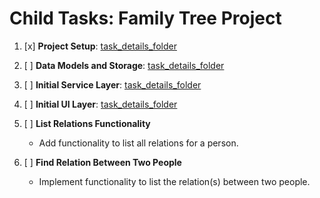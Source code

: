 # Child Tasks: Family Tree Project

1. [x] **Project Setup**: [task_details_folder](project_setup)

2. [ ] **Data Models and Storage**: [task_details_folder](data_models_and_storage)

3. [ ] **Initial Service Layer**: [task_details_folder](initial_service_layer)

4. [ ] **Initial UI Layer**: [task_details_folder](initial_ui_layer)

5. [ ] **List Relations Functionality**
   - Add functionality to list all relations for a person.

6. [ ] **Find Relation Between Two People**
   - Implement functionality to list the relation(s) between two people.

